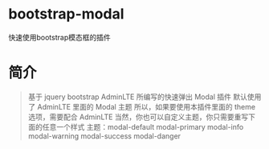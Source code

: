 # bootstrap-modal
快速使用bootstrap模态框的插件
# 简介
> 基于 jquery bootstrap AdminLTE 所编写的快速弹出 Modal 插件
默认使用了 AdminLTE 里面的 Modal 主题
所以，如果要使用本插件里面的 theme 选项，需要配合 AdminLTE 
当然，你也可以自定义主题，你只需要重写下面的任意一个样式
主题：modal-default modal-primary modal-info modal-warning modal-success modal-danger
